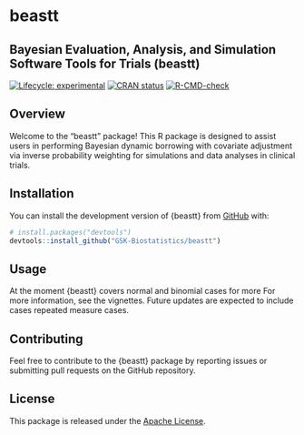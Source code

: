 
# beastt

## Bayesian Evaluation, Analysis, and Simulation Software Tools for Trials (beastt)

<!-- badges: start -->

[![Lifecycle:
experimental](https://img.shields.io/badge/lifecycle-experimental-orange.svg)](https://lifecycle.r-lib.org/articles/stages.html#experimental)
[![CRAN
status](https://www.r-pkg.org/badges/version/beastt)](https://CRAN.R-project.org/package=beastt)
[![R-CMD-check](https://github.com/GSK-Biostatistics/beastt/actions/workflows/R-CMD-check.yaml/badge.svg)](https://github.com/GSK-Biostatistics/beastt/actions/workflows/R-CMD-check.yaml)

<!-- badges: end -->

## Overview

Welcome to the “beastt” package! This R package is designed to assist
users in performing Bayesian dynamic borrowing with covariate adjustment
via inverse probability weighting for simulations and data analyses in
clinical trials.

## Installation

You can install the development version of {beastt} from
[GitHub](https://github.com/) with:

``` r
# install.packages("devtools")
devtools::install_github("GSK-Biostatistics/beastt")
```

## Usage

At the moment {beastt} covers normal and binomial cases for more
For more information, see the vignettes. Future updates are expected to include cases
repeated measure cases.

## Contributing

Feel free to contribute to the {beastt} package by reporting issues or
submitting pull requests on the GitHub repository.

## License

This package is released under the [Apache License](%3E=%202).
